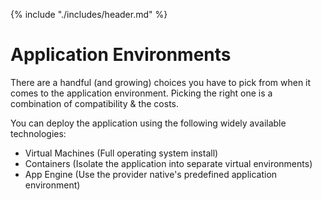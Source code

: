 {% include "./includes/header.md" %}

# Application Environments

There are a handful (and growing) choices you have to pick from when it comes to the application environment. Picking the right one is a combination of compatibility & the costs.

You can deploy the application using the following widely available technologies:
* Virtual Machines (Full operating system install)
* Containers (Isolate the application into separate virtual environments)
* App Engine (Use the provider native's predefined application environment)
